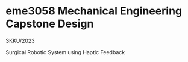 # eme3058 Mechanical Engineering Capstone Design
SKKU/2023

Surgical Robotic System using Haptic Feedback

